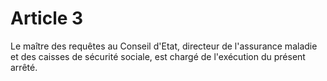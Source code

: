 # Article 3

Le maître des requêtes au Conseil d'Etat, directeur de l'assurance maladie et des caisses de sécurité sociale, est chargé de l'exécution du présent arrêté.
